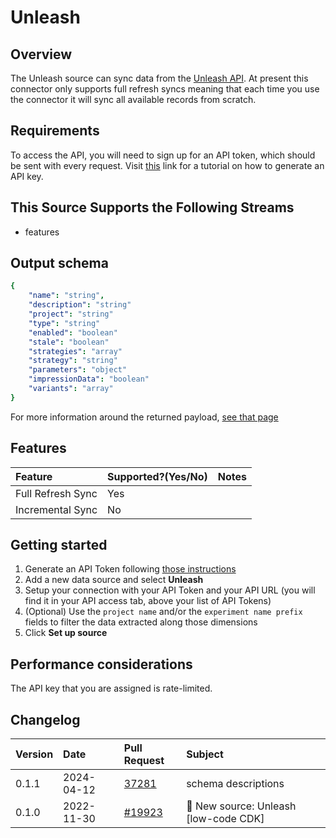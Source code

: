# Unleash

## Overview

The Unleash source can sync data from the [Unleash API](https://docs.getunleash.io/reference/api/legacy/unleash). At present this connector only supports full refresh syncs meaning that each time you use the connector it will sync all available records from scratch.

## Requirements

To access the API, you will need to sign up for an API token, which should be sent with every request. Visit [this](https://docs.getunleash.io/how-to/how-to-create-api-tokens) link for a tutorial on how to generate an API key.

## This Source Supports the Following Streams

* features

## Output schema

```yaml
{
    "name": "string",
    "description": "string"
    "project": "string"
    "type": "string"
    "enabled": "boolean"
    "stale": "boolean"
    "strategies": "array"
    "strategy": "string"
    "parameters": "object"
    "impressionData": "boolean"
    "variants": "array"
}
```

For more information around the returned payload, [see that page](https://docs.getunleash.io/reference/api/legacy/unleash/client/features)

## Features

| Feature | Supported?\(Yes/No\) | Notes |
| :--- | :--- | :--- |
| Full Refresh Sync | Yes |  |
| Incremental Sync | No |  |

## Getting started

1. Generate an API Token following [those instructions](https://docs.getunleash.io/how-to/how-to-create-api-tokens)
2. Add a new data source and select **Unleash**
3. Setup your connection with your API Token and your API URL (you will find it in your API access tab, above your list of API Tokens)
4. (Optional) Use the `project name` and/or the `experiment name prefix` fields to filter the data extracted along those dimensions
5. Click **Set up source**

## Performance considerations

The API key that you are assigned is rate-limited.

## Changelog

| Version | Date       | Pull Request | Subject                                                    |
|:--------|:-----------| :----------- |:-----------------------------------------------------------|
| 0.1.1 | 2024-04-12 | [37281](https://github.com/airbytehq/airbyte/pull/37281) | schema descriptions |
| 0.1.0   | 2022-11-30 | [#19923](https://github.com/airbytehq/airbyte/pull/19923) | 🎉 New source: Unleash [low-code CDK] |
